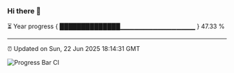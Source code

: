 ### Hi there 👋

⏳ Year progress { ██████████████▁▁▁▁▁▁▁▁▁▁▁▁▁▁▁▁ } 47.33 %

---

⏰ Updated on Sun, 22 Jun 2025 18:14:31 GMT

![Progress Bar CI](https://github.com/Shyam-Makwana/GitHub-Actions-Demo/workflows/Progress%20Bar%20CI/badge.svg)
